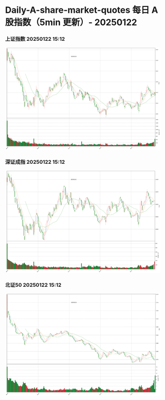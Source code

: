 
# Daily-A-share-market-quotes 每日 A 股指数（5min 更新）- 20250122

### 上证指数 20250122 15:12
![](./fig/2025/1/20250122-sh000001.png)

### 深证成指 20250122 15:12
![](./fig/2025/1/20250122-sz399001.png)

### 北证50 20250122 15:12
![](./fig/2025/1/20250122-bj899050.png)
